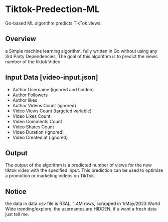 # Tiktok-Predection-ML
Go-based ML algorithm predicts TikTok views.
## Overview
a Simple machine learning algorithm, fully written in Go without using any 3rd Party Dependencies,
The goal of this algorithm is to predict the views number of the tiktok Video.
## Input Data [video-input.json]
- Author Username (ignored and hidden)
- Author Followers
- Author likes
- Author Videos Count (ignored)
- Video Views Count (targeted variable)
- Video Likes Count
- Video Comments Count
- Video Shares Count
- Video Duration (ignored)
- Video Created at (ignored)

## Output
The output of the algorithm is a predicted number of views for the new tiktok video with the specified input. This prediction can be used to optimize a promotion or marketing videos on TikTok.

## Notice
the data in data.csv file is R3AL, 1.4M rows, scrapped in 1/May/2023 World Wide trending/explore, the usernames are HIDDEN, if u want a fresh data just tell me.